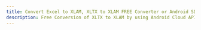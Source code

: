---title: Convert Excel to XLAM, XLTX to XLAM FREE Converter or Android SDKdescription: Free Conversion of XLTX to XLAM by using Android Cloud APIs & SDKs. Also Create, Edit & Render Microsoft Excel, CSV and SpreadsheetML worksheets or spreadsheet in the Cloud.---